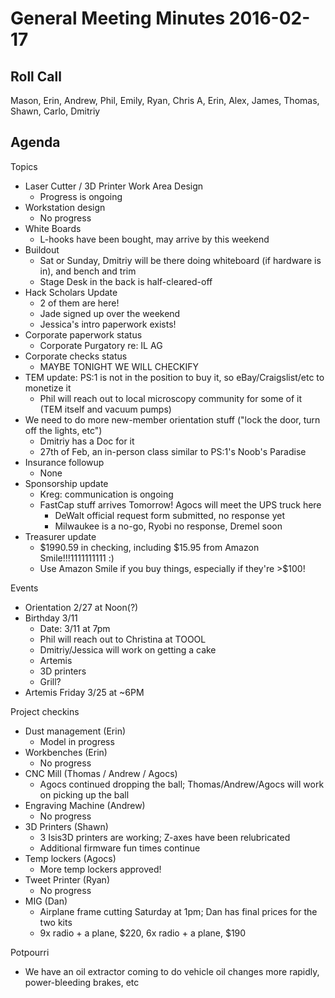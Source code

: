 General Meeting Minutes 2016-02-17
=================================

Roll Call
---------
Mason, Erin, Andrew, Phil, Emily, Ryan, Chris A, Erin, Alex, James, Thomas, Shawn, Carlo, Dmitriy

Agenda
------

Topics

- Laser Cutter / 3D Printer Work Area Design
	- Progress is ongoing
- Workstation design
	- No progress
- White Boards
	- L-hooks have been bought, may arrive by this weekend
- Buildout
  - Sat or Sunday, Dmitriy will be there doing whiteboard (if hardware is in), and bench and trim
  - Stage Desk in the back is half-cleared-off
- Hack Scholars Update
	- 2 of them are here!
	- Jade signed up over the weekend
	- Jessica's intro paperwork exists!
- Corporate paperwork status
	- Corporate Purgatory re: IL AG
- Corporate checks status
	- MAYBE TONIGHT WE WILL CHECKIFY
- TEM update: PS:1 is not in the position to buy it, so eBay/Craigslist/etc to monetize it
	- Phil will reach out to local microscopy community for some of it (TEM itself and vacuum pumps)
- We need to do more new-member orientation stuff ("lock the door, turn off the lights, etc")
  - Dmitriy has a Doc for it
  - 27th of Feb, an in-person class similar to PS:1's Noob's Paradise
- Insurance followup
	- None
- Sponsorship update
  - Kreg: communication is ongoing
  - FastCap stuff arrives Tomorrow! Agocs will meet the UPS truck here
	- DeWalt official request form submitted, no response yet
	- Milwaukee is a no-go, Ryobi no response, Dremel soon
- Treasurer update
	- $1990.59 in checking, including $15.95 from Amazon Smile!!!1111111111 :)
	- Use Amazon Smile if you buy things, especially if they're >$100!

Events

- Orientation 2/27 at Noon(?)
- Birthday 3/11
  - Date: 3/11 at 7pm
  - Phil will reach out to Christina at TOOOL
  - Dmitriy/Jessica will work on getting a cake
  - Artemis
  - 3D printers
  - Grill?
- Artemis Friday 3/25 at ~6PM

Project checkins

- Dust management (Erin)
	- Model in progress
- Workbenches (Erin)
	- No progress
- CNC Mill (Thomas / Andrew / Agocs)
	- Agocs continued dropping the ball; Thomas/Andrew/Agocs will work on picking up the ball
- Engraving Machine (Andrew)
	- No progress
- 3D Printers (Shawn)
	- 3 Isis3D printers are working; Z-axes have been relubricated
	- Additional firmware fun times continue
- Temp lockers (Agocs)
	- More temp lockers approved!
- Tweet Printer (Ryan)
	- No progress
- MIG (Dan)
	- Airplane frame cutting Saturday at 1pm; Dan has final prices for the two kits
	- 9x radio + a plane, $220, 6x radio + a plane, $190

Potpourri
- We have an oil extractor coming to do vehicle oil changes more rapidly, power-bleeding brakes, etc
